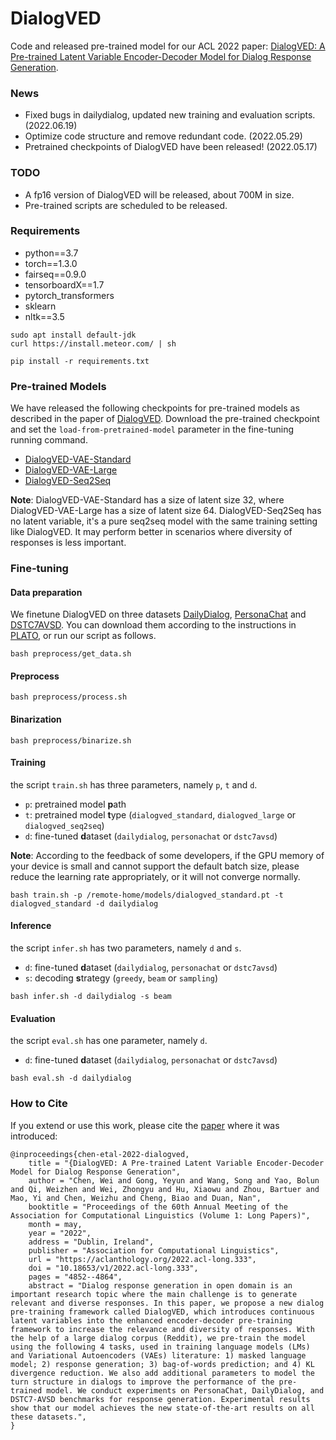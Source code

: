 # DialogVED

Code and released pre-trained model for our ACL 2022 paper: [DialogVED: A Pre-trained Latent Variable Encoder-Decoder Model for Dialog Response Generation](https://aclanthology.org/2022.acl-long.333/).

 
### News

- Fixed bugs in dailydialog, updated new training and evaluation scripts. (2022.06.19)
- Optimize code structure and remove redundant code. (2022.05.29) 
- Pretrained checkpoints of DialogVED have been released! (2022.05.17)

### TODO

- A fp16 version of DialogVED will be released, about 700M in size.
- Pre-trained scripts are scheduled to be released.

### Requirements

- python==3.7
- torch==1.3.0
- fairseq==0.9.0
- tensorboardX==1.7
- pytorch_transformers
- sklearn
- nltk==3.5

```shell
sudo apt install default-jdk
curl https://install.meteor.com/ | sh

pip install -r requirements.txt
```

### Pre-trained Models

We have released the following checkpoints for pre-trained models as described in the paper of [DialogVED](https://aclanthology.org/2022.acl-long.333/). Download the pre-trained checkpoint and set the `load-from-pretrained-model` parameter in the fine-tuning running command.  

- [DialogVED-VAE-Standard](https://drive.google.com/file/d/1EucujAl8vXyrEDAyAb0SeLovzIX2_9tn/view?usp=sharing)
- [DialogVED-VAE-Large](https://drive.google.com/file/d/1GLMrNAc2YEPJ-eiRcbFHGP0XGzAwKikM/view?usp=sharing)
- [DialogVED-Seq2Seq](https://drive.google.com/file/d/1xiRMBPeaIUvKFbnKrf7etXPVyU1C1x56/view?usp=sharing)

**Note**: DialogVED-VAE-Standard has a size of latent size 32, where DialogVED-VAE-Large has a size of latent size 64. DialogVED-Seq2Seq has no latent variable, it's a pure seq2seq model with the same training setting like DialogVED. It may perform better in scenarios where diversity of responses is less important.   

### Fine-tuning

#### Data preparation

We finetune DialogVED on three datasets [DailyDialog](https://arxiv.org/abs/1710.03957), [PersonaChat](https://arxiv.org/abs/1801.07243) and [DSTC7AVSD](https://arxiv.org/abs/1806.00525). You can download them according to the instructions in [PLATO](https://github.com/PaddlePaddle/Research/tree/master/NLP/Dialogue-PLATO), or run our script as follows.

```shell
bash preprocess/get_data.sh
```

#### Preprocess

```shell
bash preprocess/process.sh
```

#### Binarization

```shell
bash preprocess/binarize.sh
```

#### Training

the script `train.sh` has three parameters, namely `p`, `t` and `d`.

- `p`: pretrained model **p**ath
- `t`: pretrained model **t**ype (`dialogved_standard`, `dialogved_large` or `dialogved_seq2seq`)
- `d`: fine-tuned **d**ataset (`dailydialog`, `personachat` or `dstc7avsd`)

**Note**: According to the feedback of some developers, if the GPU memory of your device is small and cannot support the default batch size, please reduce the learning rate appropriately, or it will not converge normally. 

```shell
bash train.sh -p /remote-home/models/dialogved_standard.pt -t dialogved_standard -d dailydialog
```

#### Inference

the script `infer.sh` has two parameters, namely `d` and `s`.

- `d`: fine-tuned **d**ataset (`dailydialog`, `personachat` or `dstc7avsd`)
- `s`: decoding **s**trategy (`greedy`, `beam` or `sampling`)

```shell
bash infer.sh -d dailydialog -s beam
```

#### Evaluation

the script `eval.sh` has one parameter, namely `d`.

- `d`: fine-tuned **d**ataset (`dailydialog`, `personachat` or `dstc7avsd`)

```shell
bash eval.sh -d dailydialog
```

### How to Cite

If you extend or use this work, please cite the [paper](https://aclanthology.org/2022.acl-long.333/) where it was introduced:

```text
@inproceedings{chen-etal-2022-dialogved,
    title = "{DialogVED: A Pre-trained Latent Variable Encoder-Decoder Model for Dialog Response Generation",
    author = "Chen, Wei and Gong, Yeyun and Wang, Song and Yao, Bolun and Qi, Weizhen and Wei, Zhongyu and Hu, Xiaowu and Zhou, Bartuer and Mao, Yi and Chen, Weizhu and Cheng, Biao and Duan, Nan",
    booktitle = "Proceedings of the 60th Annual Meeting of the Association for Computational Linguistics (Volume 1: Long Papers)",
    month = may,
    year = "2022",
    address = "Dublin, Ireland",
    publisher = "Association for Computational Linguistics",
    url = "https://aclanthology.org/2022.acl-long.333",
    doi = "10.18653/v1/2022.acl-long.333",
    pages = "4852--4864",
    abstract = "Dialog response generation in open domain is an important research topic where the main challenge is to generate relevant and diverse responses. In this paper, we propose a new dialog pre-training framework called DialogVED, which introduces continuous latent variables into the enhanced encoder-decoder pre-training framework to increase the relevance and diversity of responses. With the help of a large dialog corpus (Reddit), we pre-train the model using the following 4 tasks, used in training language models (LMs) and Variational Autoencoders (VAEs) literature: 1) masked language model; 2) response generation; 3) bag-of-words prediction; and 4) KL divergence reduction. We also add additional parameters to model the turn structure in dialogs to improve the performance of the pre-trained model. We conduct experiments on PersonaChat, DailyDialog, and DSTC7-AVSD benchmarks for response generation. Experimental results show that our model achieves the new state-of-the-art results on all these datasets.",
}
```


[//]: # (#### Fine-tuning on DailyDialog)

[//]: # ()
[//]: # (```shell)

[//]: # (bash jobs/dailydialog/job.sh)

[//]: # (```)

[//]: # ()
[//]: # (#### Fine-tuning on PersonaChat)

[//]: # ()
[//]: # (```shell)

[//]: # (bash jobs/personachat/job.sh)

[//]: # (```)

[//]: # ()
[//]: # (#### Fine-tuning on DSTC7AVSD)

[//]: # ()
[//]: # (```shell)

[//]: # (bash jobs/dstc7avsd/job.sh)

[//]: # (```)

[//]: # ()
[//]: # (### Pre-training)

[//]: # ()
[//]: # (#### Get Reddit dataset)

[//]: # ()
[//]: # (We used a script provided from [DialoGPT]&#40;https://github.com/microsoft/DialoGPT&#41; to get the latest Reddit dataset. Follow the instructions of https://github.com/microsoft/DialoGPT and run `python demo.py --data full`, you will download a raw reddit dataset called `train.tsv`.)

[//]: # ()
[//]: # (The raw data is large, and it may take several days to download it. We provide a tiny sample [here]&#40;&#41; for testing.)

[//]: # ()
[//]: # (#### Run Pre-training)

[//]: # ()
[//]: # (```shell)

[//]: # (bash jobs/reddit/vae_standard.sh)

[//]: # (```)
